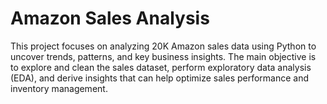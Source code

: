 # Amazon Sales Analysis
This project focuses on analyzing 20K Amazon sales data using Python to uncover trends, patterns, and key business insights. The main objective is to explore and clean the sales dataset, perform exploratory data analysis (EDA), and derive insights that can help optimize sales performance and inventory management.

